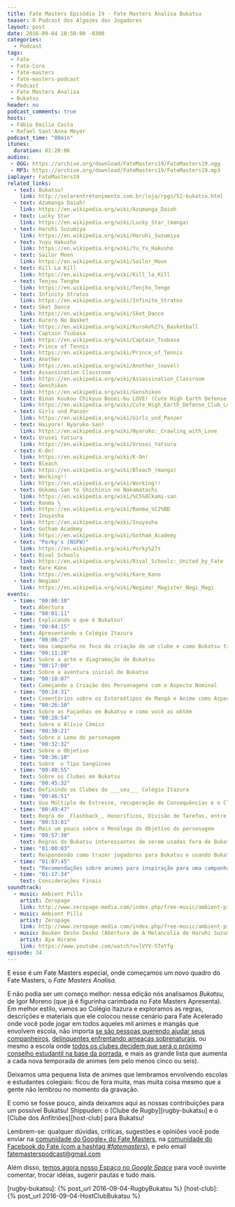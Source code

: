 ```yaml
---
title: Fate Masters Episódio 19 - Fate Masters Analisa Bukatsu
teaser: O Podcast dos Algozes dos Jogadores
layout: post
date: 2016-09-04 18:50:00 -0300
categories:
  - Podcast
tags:
 - Fate
 - Fate-Core
 - fate-masters
 - fate-masters-podcast
 - Podcast
 - Fate Masters Analisa
 - Bukatsu
header: no
podcast_comments: true 
hosts:
 - Fábio Emilio Costa
 - Rafael Sant'Anna Meyer
podcast_time: "80min"
itunes:
  duration: 01:20:06
audios:
 - OGG: https://archive.org/download/FateMasters19/FateMasters19.ogg       
 - MP3: https://archive.org/download/FateMasters19/FateMasters19.mp3
iaplayer: FateMasters19
related_links:
  - text: Bukatsu!
    link: http://solarentretenimento.com.br/loja/rpgs/52-bukatsu.html
  - text: Azumanga Daioh!
    link: https://en.wikipedia.org/wiki/Azumanga_Daioh
  - text: Lucky Star
    link: https://en.wikipedia.org/wiki/Lucky_Star_(manga)
  - text: Haruhi Suzumiya
    link: https://en.wikipedia.org/wiki/Haruhi_Suzumiya
  - text: Yuyu Hakusho
    link: https://en.wikipedia.org/wiki/Yu_Yu_Hakusho
  - text: Sailor Moon
    link: https://en.wikipedia.org/wiki/Sailor_Moon
  - text: Kill La Kill
    link: https://en.wikipedia.org/wiki/Kill_la_Kill
  - text: Tenjou Tenghe
    link: https://en.wikipedia.org/wiki/Tenjho_Tenge
  - text: Infinity Stratos  
    link: https://en.wikipedia.org/wiki/Infinite_Stratos
  - text: Sket Dance
    link: https://en.wikipedia.org/wiki/Sket_Dance
  - text: Kuroro No Basket
    link: https://en.wikipedia.org/wiki/Kuroko%27s_Basketball
  - text: Captain Tsubasa
    link: https://en.wikipedia.org/wiki/Captain_Tsubasa
  - text: Prince of Tennis
    link: https://en.wikipedia.org/wiki/Prince_of_Tennis
  - text: Another
    link: https://en.wikipedia.org/wiki/Another_(novel)
  - text: Assassination Classroom
    link: https://en.wikipedia.org/wiki/Assassination_Classroom
  - text: Genshiken
    link: https://en.wikipedia.org/wiki/Genshiken
  - text: Binan Koukou Chikyuu Bouei-bu LOVE! (Cute High Earth Defense Club Love!)
    link: https://en.wikipedia.org/wiki/Cute_High_Earth_Defense_Club_Love!
  - text: Girls und Panzer
    link: https://en.wikipedia.org/wiki/Girls_und_Panzer
  - text: Haiyore! Nyaruko-San!
    link: https://en.wikipedia.org/wiki/Nyaruko:_Crawling_with_Love
  - text: Urusei Yatsura
    link: https://en.wikipedia.org/wiki/Urusei_Yatsura
  - text: K-On! 
    link: https://en.wikipedia.org/wiki/K-On!
  - text: Bleach 
    link: https://en.wikipedia.org/wiki/Bleach_(manga)
  - text: Working!!
    link: https://en.wikipedia.org/wiki/Working!!
  - text: Ookami-San to Shichinin no Nakamatachi
    link: https://en.wikipedia.org/wiki/%C5%8Ckami-san
  - text: Ranma ½
    link: https://en.wikipedia.org/wiki/Ranma_%C2%BD
  - text: Inuyasha
    link: https://en.wikipedia.org/wiki/Inuyasha
  - text: Gotham Academy
    link: https://en.wikipedia.org/wiki/Gotham_Academy
  - text: "Porky's (NSFW)"
    link: https://en.wikipedia.org/wiki/Porky%27s
  - text: Rival Schools
    link: https://en.wikipedia.org/wiki/Rival_Schools:_United_by_Fate
  - text: Kare Kano
    link: https://en.wikipedia.org/wiki/Kare_Kano
  - text: Negima!
    link: https://en.wikipedia.org/wiki/Negima!_Magister_Negi_Magi
events:
  - time: "00:00:10"
    text: Abertura
  - time: "00:01:11"
    text: Explicando o que é Bukatsu!
  - time: "00:04:15"
    text: Apresentando o Colégio Itazura
  - time: "00:06:27"
    text: Uma campanha no foco da criação de um clube e como Bukatsu trata a estrutura da escola japonesa
  - time: "00:11:28"
    text: Sobre a arte e diagramação de Bukatsu
  - time: "00:17:09"
    text: Sobre a aventura inicial de Bukatsu
  - time: "00:18:07"
    text: Começando a Criação dos Personagens com o Aspecto Nominal
  - time: "00:24:31"
    text: Comentários sobre os Estereótipos de Mangá e Anime como Aspectos (e os Garotos Mágicos de Anime)
  - time: "00:26:10"
    text: Sobre as Façanhas em Bukatsu e como você as obtém
  - time: "00:28:54"
    text: Sobre o Alívio Cômico
  - time: "00:30:21"
    text: Sobre o Lema do personagem
  - time: "00:32:32"
    text: Sobre o Objetivo 
  - time: "00:36:10"
    text: Sobre  o Tipo Sangüineo
  - time: "00:40:55"
    text: Sobre os Clubes em Bukatsu
  - time: "00:45:32"
    text: Definindo os Clubes do ___seu___ Colégio Itazura
  - time: "00:46:51"
    text: Uso Múltiplo de Estresse, recuperação de Consequências e o Clima de Mangá e Anime em Bukatsu
  - time: "00:49:47"
    text: Regra de _Flashback_, Honoríficos, Divisão de Tarefas, entre outras novas regras
  - time: "00:53:01"
    text: Mais um pouco sobre o Monólogo do Objetivo do personagem
  - time: "00:57:30"
    text: Regras do Bukatsu interessantes de serem usadas fora de Bukatsu
  - time: "01:00:03"
    text: Respondendo como trazer jogadores para Bukatsu e usando Bukatsu
  - time: "01:07:45"
    text: "Recomendações sobre animes para inspiração para uma campanha de Bukatsu e sobre o cuidado com os tropos dos mangás (TL;DR: manere no _fanservice_)"
  - time: "01:17:34"
    text: Considerações Finais
soundtrack:
  - music: Ambient Pills
    artist: Zeropage
    link: http://www.zeropage-media.com/index.php/free-music/ambient-pills
  - music: Ambient Pills
    artist: Zeropage
    link: http://www.zeropage-media.com/index.php/free-music/ambient-pills
  - music: Bouken Desho Desho (Abertura de A Melancolia de Haruhi Suzumiya) - TV Edit
    artist: Aya Hirano 
    link: https://www.youtube.com/watch?v=lVYV-5TeYfg
episode: 34
---
```


E esse é um Fate Masters especial, onde começamos um novo quadro do Fate Masters, o _Fate Masters Analisa_. 

E não podia ser um começo melhor: nessa edição nós analisamos _Bukatsu_, de Igor Moreno (que já é figurinha carimbada no Fate Masters Apresenta). Em melhor estilo, vamos ao Colégio Itazura e exploramos as regras, descrições e materiais que ele colocou nesse cenário para Fate Acelerado  onde você pode jogar em todos aqueles mil animes e mangás que envolvem escola, não importa [se são pessoas querendo ajudar seus companheiros][sket-dance], [delinquentes enfrentando ameaças sobrenaturais][yuyu-hakusho], ou mesmo a escola onde [todos os clubes decidem que será o próximo conselho estudantil na base da porrada][tenten], e mais as grande lista que aumenta a cada nova temporada de animes (em pelo menos cinco ou seis).

Deixamos uma pequena lista de animes que lembramos envolvendo escolas e estudantes colegiais: ficou de fora muita, mas muita coisa mesmo que a gente não lembrou no momento da gravação.

E como se fosse pouco, ainda deixamos aqui as nossas contribuições para um possível Bukatsu! Shippuden: o [Clube de Rugby][rugby-bukatsu] e o [Clube dos Anfitriões][host-club] para Bukatsu!

Lembrem-se: qualquer  dúvidas, críticas, sugestões  e opiniões você pode enviar na [comunidade do Google+ do Fate Masters][gplus], na [comunidade do Facebook do Fate (com a hashtag _#fatemasters_)][fb], e pelo email <fatemasterspodcast@gmail.com>

Além disso, [temos agora nosso Espaço no _Google Space_][spaces] para você ouvinte comentar, trocar idéias, sugerir pautas e tudo mais.

[gplus]: https://plus.google.com/communities/100913016060492249875
[fb]: https://www.facebook.com/groups/faterpgbrasil/
[spaces]: https://goo.gl/spaces/gFqsaUsaSJN1boHH9
[yuyu-hakusho]: https://en.wikipedia.org/wiki/Yu_Yu_Hakusho
[sket-dance]: https://en.wikipedia.org/wiki/Sket_Dance
[tenten]: https://en.wikipedia.org/wiki/Tenjho_Tenge
[rugby-bukatsu]: {% post_url 2016-09-04-RugbyBukatsu %}
[host-club]: {% post_url 2016-09-04-HostClubBukatsu %}
